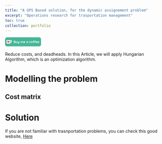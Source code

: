 ```yaml
---
title: "A GPS Based solution, for the dynamic assignement problem"
excerpt: "Operations research for trasportation management"
toc: true
collection: portfolio
---
```


[<img src="/images/kofi.png" alt="Buy me a coffee" height="30">](https://ko-fi.com/hamzaim)  

Reduce costs, and deadheads.
In this Article, we will apply Hungarian Algorithm, which is an optimization algorithm.

# Modelling the problem

## Cost matrix

# Solution

If you are not familiar with trasnportation problems, you can check this good website, [Here](http://web.tecnico.ulisboa.pt/~mcasquilho/compute/_linpro/index.php)
